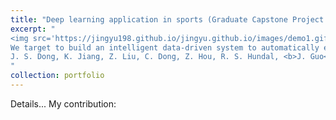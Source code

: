 ```yaml
---
title: "Deep learning application in sports (Graduate Capstone Project at NUS, in progress)"
excerpt: "
<img src='https://jingyu198.github.io/jingyu.github.io/images/demo1.gif'><br/>
We target to build an intelligent data-driven system to automatically extract match information from tennis broadcast videos, including subtasks like court localization, player action recognition, ball tracking, and game event spotting. Various techniques have been utilized including Computer Vision, Bayesian Estimations, and Camera Calibration, etc.<br/>
J. S. Dong, K. Jiang, Z. Liu, C. Dong, Z. Hou, R. S. Hundal, <b>J. Guo</b>, and Y. Lin. “Sports Analytics Using Probabilistic Model Checking and Deep Learning” in 2023 27th International Conference on Engineering of Complex Computer Systems (ICECCS).
"
collection: portfolio
---
```

Details...
My contribution: 
